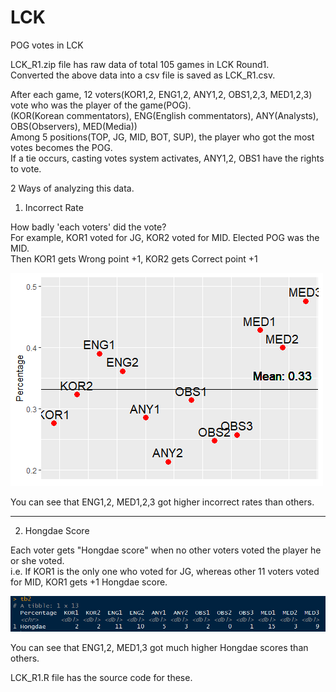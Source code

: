 # LCK
POG votes in LCK

LCK_R1.zip file has raw data of total 105 games in LCK Round1.<br/>
Converted the above data into a csv file is saved as LCK_R1.csv.

After each game, 12 voters(KOR1,2, ENG1,2, ANY1,2, OBS1,2,3, MED1,2,3) vote who was the player of the game(POG).<br/>
(KOR(Korean commentators), ENG(English commentators), ANY(Analysts), OBS(Observers), MED(Media))<br/>
Among 5 positions(TOP, JG, MID, BOT, SUP), the player who got the most votes becomes the POG.<br/>
If a tie occurs, casting votes system activates, ANY1,2, OBS1 have the rights to vote.

2 Ways of analyzing this data.

1. Incorrect Rate

How badly 'each voters' did the vote?<br/>
For example, KOR1 voted for JG, KOR2 voted for MID. Elected POG was the MID.<br/>
Then KOR1 gets Wrong point +1, KOR2 gets Correct point +1

![graph](./images/ppt4.png)

You can see that ENG1,2, MED1,2,3 got higher incorrect rates than others.

___

2. Hongdae Score

Each voter gets "Hongdae score" when no other voters voted the player he or she voted.<br/>
i.e. If KOR1 is the only one who voted for JG, whereas other 11 voters voted for MID, KOR1 gets +1 Hongdae score.

![table](./images/ppt6.png)

You can see that ENG1,2, MED1,3 got much higher Hongdae scores than others.

LCK_R1.R file has the source code for these.
